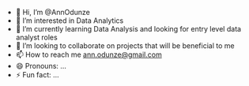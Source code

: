 - 👋 Hi, I’m @AnnOdunze
- 👀 I’m interested in Data Analytics 
- 🌱 I’m currently learning Data Analysis and looking for entry level data analyst roles
- 💞️ I’m looking to collaborate on projects that will be beneficial to me 
- 📫 How to reach me ann.odunze@gmail.com
- 😄 Pronouns: ...
- ⚡ Fun fact: ...

<!---
AnnOdunze/AnnOdunze is a ✨ special ✨ repository because its `README.md` (this file) appears on your GitHub profile.
You can click the Preview link to take a look at your changes.
--->
